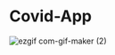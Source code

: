 # Covid-App

![ezgif com-gif-maker (2)](https://user-images.githubusercontent.com/51205918/132303365-abc83e39-ec94-464f-8e83-4a37fee5e105.gif)
